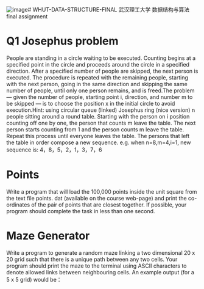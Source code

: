 ![image](https://github.com/Kagayasama/WHUT-DATA-STRUCTURE-FINAL/assets/105861054/2431b2d8-5244-470e-9a4b-4fa453607d27)# WHUT-DATA-STRUCTURE-FINAL
武汉理工大学 数据结构与算法 final assignment
# Q1 Josephus problem
People are standing in a circle waiting to be executed. Counting begins at a specified point in the circle and proceeds around the circle in a specified direction. After a specified number of people are skipped, the next person is executed. The procedure is repeated with the remaining people, starting with the next person, going in the same direction and skipping the same number of people, until only one person remains, and is freed.The problem — given the number of people, starting point i, direction, and number m to be skipped — is to choose the position x in the initial circle to avoid execution.Hint: using circular queue (linked)
Josephus ring (nice version) n people sitting around a round table. Starting with the person on i position counting off one by one, the person that counts m leave the table. The next person starts counting from 1 and the person counts m leave the table. Repeat this process until everyone leaves the table. The persons that left the table in order compose a new sequence. e.g. when n=8,m=4,i=1, new sequence is:                 4，8，5，2，1，3，7，6   
# Points
Write a program that will load the 100,000 points inside the unit square from the text file points. dat (available on the course web-page) and print the co-ordinates of the pair of points that are closest together. If possible, your program should complete the task in less than one second.
# Maze Generator
Write a program to generate a random maze linking a two dimensional 20 x 20 grid such
that there is a unique path between any two cells. Your program should print the maze
to the terminal using ASCII characters to denote allowed links between neighbouring
cells. An example output (for a 5 x 5 grid) would be：
